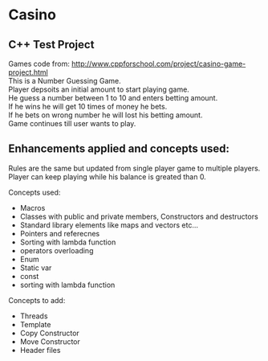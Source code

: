 # Casino
## C++ Test Project
Games code from: http://www.cppforschool.com/project/casino-game-project.html <br>
This is a Number Guessing Game. <br>
Player depsoits an initial amount to start playing game. <br> 
He guess a number between 1 to 10 and enters betting amount. <br>
If he wins he will get 10 times of money he bets.<br> 
If he bets on wrong number he will lost his betting amount. <br>
Game continues till user wants to play. <br>

## Enhancements applied and concepts used:
Rules are the same but updated from single player game to multiple players.<br>
Player can keep playing while his balance is greated than 0.<br>

Concepts used:
- Macros
- Classes with public and private members, Constructors and destructors
- Standard library elements like maps and vectors etc...
- Pointers and referecnes
- Sorting with lambda function
- operators overloading
- Enum
- Static var
- const
- sorting with lambda function

Concepts to add:
- Threads
- Template
- Copy Constructor
- Move Constructor
- Header files
